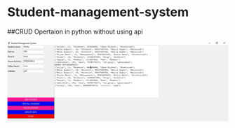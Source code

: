 # Student-management-system

##CRUD Opertaion in python without using api

<div align="center">
<img src="screenshot.JPG" width="700">
</div>
